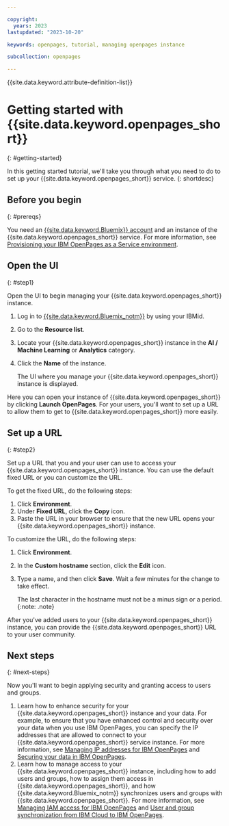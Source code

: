 ```yaml
---

copyright:
  years: 2023
lastupdated: "2023-10-20"

keywords: openpages, tutorial, managing openpages instance

subcollection: openpages

---
```

{{site.data.keyword.attribute-definition-list}}

# Getting started with {{site.data.keyword.openpages_short}}
{: #getting-started}

In this getting started tutorial, we'll take you through what you need to do to set up your {{site.data.keyword.openpages_short}} service.
{: shortdesc}

## Before you begin
{: #prereqs}

You need an [{{site.data.keyword.Bluemix}} account](https://cloud.ibm.com/registration/) and an instance of the {{site.data.keyword.openpages_short}} service. For more information, see [Provisioning your IBM OpenPages as a Service environment](/docs/openpages?topic=openpages-provisioning_environment&interface=api).

## Open the UI
{: #step1}

Open the UI to begin managing your {{site.data.keyword.openpages_short}} instance. 

1. Log in to [{{site.data.keyword.Bluemix_notm}}](https://cloud.ibm.com/) by using your IBMid.
2. Go to the **Resource list**.
3. Locate your {{site.data.keyword.openpages_short}} instance in the **AI / Machine Learning** or **Analytics** category. 
4. Click the **Name** of the instance.
   
   The UI where you manage your {{site.data.keyword.openpages_short}} instance is displayed.
   
Here you can open your instance of {{site.data.keyword.openpages_short}} by clicking **Launch OpenPages**. For your users, you'll want to set up a URL to allow them to get to {{site.data.keyword.openpages_short}} more easily.

## Set up a URL
{: #step2}

Set up a URL that you and your user can use to access your {{site.data.keyword.openpages_short}} instance. You can use the default fixed URL or you can customize the URL.

To get the fixed URL, do the following steps:

1. Click **Environment**.
2. Under **Fixed URL**, click the **Copy** icon.
3. Paste the URL in your browser to ensure that the new URL opens your {{site.data.keyword.openpages_short}} instance.

To customize the URL, do the following steps:

1. Click **Environment**. 
2. In the **Custom hostname** section, click the **Edit** icon. 
3. Type a name, and then click **Save**. Wait a few minutes for the change to take effect.

   The last character in the hostname must not be a minus sign or a period. {:note: .note}

After you've added users to your {{site.data.keyword.openpages_short}} instance, you can provide the {{site.data.keyword.openpages_short}} URL to your user community.

## Next steps
{: #next-steps}

Now you'll want to begin applying security and granting access to users and groups.

1. Learn how to enhance security for your {{site.data.keyword.openpages_short}} instance and your data. For example, to ensure that you have enhanced control and security over your data when you use IBM OpenPages, you can specify the IP addresses that are allowed to connect to your {{site.data.keyword.openpages_short}} service instance. For more information, see [Managing IP addresses for IBM OpenPages](/docs/openpages?topic=openpages-service-endpoints&interface=ui) and [Securing your data in IBM OpenPages](/docs/openpages?topic=openpages-mng-data&interface=ui).
2. Learn how to manage access to your {{site.data.keyword.openpages_short}} instance, including how to add users and groups, how to assign them access in {{site.data.keyword.openpages_short}}, and how {{site.data.keyword.Bluemix_notm}} synchronizes users and groups with {{site.data.keyword.openpages_short}}. For more information, see [Managing IAM access for IBM OpenPages](/docs/openpages?topic=openpages-iam-openpages&interface=ui) and [User and group synchronization from IBM Cloud to IBM OpenPages](/docs/openpages?topic=openpages-iam-openpages-synchronization&interface=ui).

